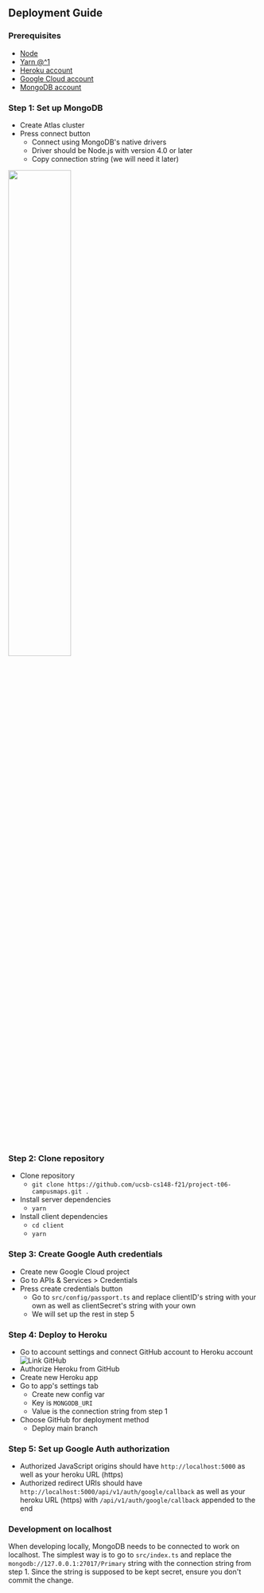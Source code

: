 ## Deployment Guide

### Prerequisites

- [Node](https://nodejs.org/en/)
- [Yarn @^1](https://classic.yarnpkg.com/en/docs/install#windows-stable)
- [Heroku account](https://www.heroku.com/)
- [Google Cloud account](https://cloud.google.com/)
- [MongoDB account](https://www.mongodb.com/)

### Step 1: Set up MongoDB

- Create Atlas cluster
- Press connect button
  - Connect using MongoDB's native drivers
  - Driver should be Node.js with version 4.0 or later
  - Copy connection string (we will need it later)
<img src="https://cdn.discordapp.com/attachments/869080576236331048/911145078066675772/unknown.png" width="50%" height="50%">

### Step 2: Clone repository

- Clone repository
  - `git clone https://github.com/ucsb-cs148-f21/project-t06-campusmaps.git .`
- Install server dependencies
  - `yarn`
- Install client dependencies
  - `cd client`
  - `yarn`

### Step 3: Create Google Auth credentials

- Create new Google Cloud project
- Go to APIs & Services > Credentials
- Press create credentials button
  - Go to `src/config/passport.ts` and replace clientID's string with your own as well as clientSecret's string with your own
  - We will set up the rest in step 5

### Step 4: Deploy to Heroku
- Go to account settings and connect GitHub account to Heroku account
![Link GitHub](https://lh3.googleusercontent.com/8pPLKr8uiSZ17xUliKnyhIgLx_o_wzvy-qv1rrQJ7yOHAY-HbEwP9M48m6Lpy_qatMSo5zxV8Q29dGW9WD8LYCkMRw-kRGB1zHkMbfYWPpUYw_t3dRu1nd__AXpkxicJqNR7IbRv)
- Authorize Heroku from GitHub
- Create new Heroku app
- Go to app's settings tab
  - Create new config var
  - Key is `MONGODB_URI`
  - Value is the connection string from step 1
- Choose GitHub for deployment method
  - Deploy main branch

### Step 5: Set up Google Auth authorization
- Authorized JavaScript origins should have `http://localhost:5000` as well as your heroku URL (https)
- Authorized redirect URIs should have `http://localhost:5000/api/v1/auth/google/callback` as well as your heroku URL (https) with `/api/v1/auth/google/callback` appended to the end

### Development on localhost

When developing locally, MongoDB needs to be connected to work on localhost. The simplest way is to go to `src/index.ts` and replace the `mongodb://127.0.0.1:27017/Primary` string with the connection string from step 1. Since the string is supposed to be kept secret, ensure you don't commit the change.